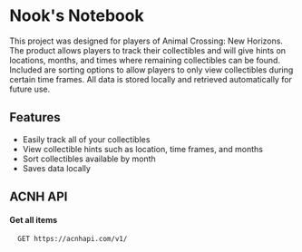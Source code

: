 # Nook's Notebook

This project was designed for players of Animal Crossing: New Horizons. The product allows players to track their collectibles and will give hints on locations, months, and times where remaining collectibles can be found. Included are sorting options to allow players to only view collectibles during certain time frames. All data is stored locally and retrieved automatically for future use.

## Features

- Easily track all of your collectibles
- View collectible hints such as location, time frames, and months
- Sort collectibles available by month
- Saves data locally

## ACNH API

#### Get all items

```http
  GET https://acnhapi.com/v1/
```

